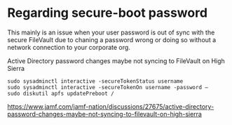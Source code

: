 # Regarding secure-boot password

This mainly is an issue when your user password is out of sync with the secure FileVault due to chaning a password wrong
or doing so without a network connection to your corporate org.

Active Directory password changes maybe not syncing to FileVault on High Sierra

```
sudo sysadminctl interactive -secureTokenStatus username
sudo sysadminctl interactive -secureTokenOn username -password –
sudo diskutil apfs updatePreboot /
```

https://www.jamf.com/jamf-nation/discussions/27675/active-directory-password-changes-maybe-not-syncing-to-filevault-on-high-sierra
